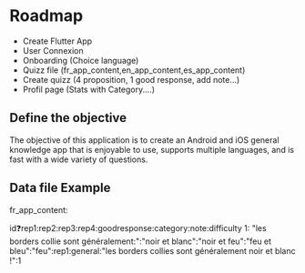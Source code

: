 # Roadmap 

- Create Flutter App
- User Connexion
- Onboarding (Choice language)
- Quizz file (fr_app_content,en_app_content,es_app_content)
- Create quizz (4 proposition, 1 good response, add note...)
- Profil page (Stats with Category....)

## Define the objective

The objective of this application is to create an Android and iOS general knowledge app that is enjoyable to use, supports multiple languages, and is fast with a wide variety of questions.

## Data file Example

fr_app_content: 

id:question:rep1:rep2:rep3:rep4:goodresponse:category:note:difficulty
1: "les borders collie sont généralement:":"noir et blanc":"noir et feu":"feu et bleu":"feu":rep1:general:"les borders collies sont généralement noir et blanc !":1 
